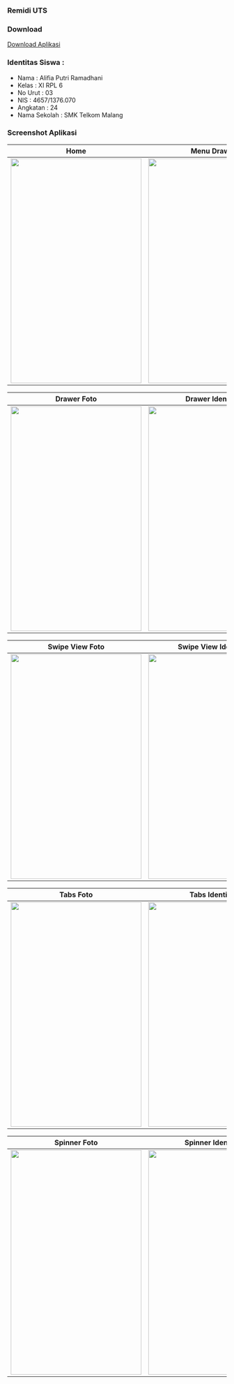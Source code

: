 ### Remidi UTS

### Download
[Download Aplikasi](https://drive.google.com/uc?export=download&id=0B36Y2xO8CvzlRDEwMS1YdWlxRUk)

### Identitas Siswa :
* Nama          : Alifia Putri Ramadhani
* Kelas         : XI RPL 6
* No Urut       : 03
* NIS           : 4657/1376.070
* Angkatan      : 24
* Nama Sekolah  : SMK Telkom Malang

### Screenshot Aplikasi
Home | Menu Drawer
------------ | -------------
<img src="https://user-images.githubusercontent.com/22046175/26877742-160b2368-4bb5-11e7-942a-e6835a625b87.jpg" width="300" height="515" />|<img src="https://user-images.githubusercontent.com/22046175/26877741-16084c1a-4bb5-11e7-9eca-80586f0ce210.png" width="300" height="515" />

Drawer Foto | Drawer Identitas
------------ | -------------
<img src="https://user-images.githubusercontent.com/22046175/26877743-161e2576-4bb5-11e7-8fcd-209f793db829.png" width="300" height="515" />|<img src="https://user-images.githubusercontent.com/22046175/26877744-161de9c6-4bb5-11e7-90c5-4648167503a1.png" width="300" height="515" />

Swipe View Foto | Swipe View Identitas
------------ | -------------
<img src="https://user-images.githubusercontent.com/22046175/26877746-162b00d4-4bb5-11e7-9bb6-8dea49c59c1e.jpg" width="300" height="515" />|<img src="https://user-images.githubusercontent.com/22046175/26877748-1645601e-4bb5-11e7-99c0-b5972a2207fd.jpg" width="300" height="515" />

Tabs Foto | Tabs Identitas
------------ | -------------
<img src="https://user-images.githubusercontent.com/22046175/26877747-1642aa4a-4bb5-11e7-9c28-db2b5c03e241.jpg" width="300" height="515" />|<img src="https://user-images.githubusercontent.com/22046175/26877749-16563448-4bb5-11e7-9260-c76a589c65c5.jpg" width="300" height="515" />

Spinner Foto | Spinner Identitas
------------ | -------------
<img src="https://user-images.githubusercontent.com/22046175/26877750-165a9ace-4bb5-11e7-842c-e1276e27aac1.jpg" width="300" height="515" />|<img src="https://user-images.githubusercontent.com/22046175/26877751-166766aa-4bb5-11e7-9c1f-9a5b57835750.png" width="300" height="515" />
